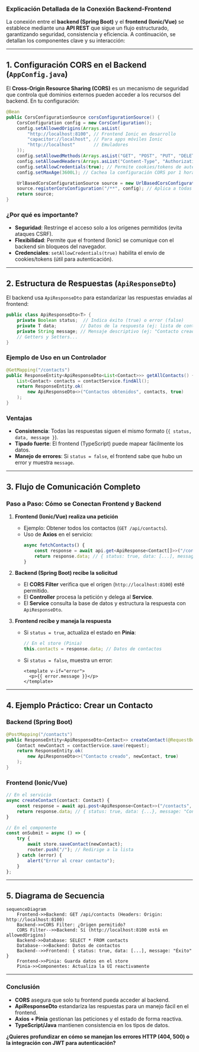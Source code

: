 ### **Explicación Detallada de la Conexión Backend-Frontend**

La conexión entre el **backend (Spring Boot)** y el **frontend (Ionic/Vue)** se establece mediante una **API REST** que sigue un flujo estructurado, garantizando seguridad, consistencia y eficiencia. A continuación, se detallan los componentes clave y su interacción:

---

## **1. Configuración CORS en el Backend (`AppConfig.java`)**

El **Cross-Origin Resource Sharing (CORS)** es un mecanismo de seguridad que controla qué dominios externos pueden acceder a los recursos del backend. En tu configuración:

```java
@Bean
public CorsConfigurationSource corsConfigurationSource() {
    CorsConfiguration config = new CorsConfiguration();
    config.setAllowedOrigins(Arrays.asList(
        "http://localhost:8100", // Frontend Ionic en desarrollo
        "capacitor://localhost", // Para apps móviles Ionic
        "http://localhost"       // Emuladores
    ));
    config.setAllowedMethods(Arrays.asList("GET", "POST", "PUT", "DELETE", "OPTIONS")); // Métodos HTTP permitidos
    config.setAllowedHeaders(Arrays.asList("Content-Type", "Authorization", "X-Requested-With", "Accept")); // Headers permitidos
    config.setAllowCredentials(true); // Permite cookies/tokens de autenticación
    config.setMaxAge(3600L); // Cachea la configuración CORS por 1 hora

    UrlBasedCorsConfigurationSource source = new UrlBasedCorsConfigurationSource();
    source.registerCorsConfiguration("/**", config); // Aplica a todas las rutas
    return source;
}
```

### **¿Por qué es importante?**

- **Seguridad**: Restringe el acceso solo a los orígenes permitidos (evita ataques CSRF).
- **Flexibilidad**: Permite que el frontend (Ionic) se comunique con el backend sin bloqueos del navegador.
- **Credenciales**: `setAllowCredentials(true)` habilita el envío de cookies/tokens (útil para autenticación).

---

## **2. Estructura de Respuestas (`ApiResponseDto`)**

El backend usa `ApiResponseDto` para estandarizar las respuestas enviadas al frontend:

```java
public class ApiResponseDto<T> {
    private Boolean status;  // Indica éxito (true) o error (false)
    private T data;         // Datos de la respuesta (ej: lista de contactos)
    private String message; // Mensaje descriptivo (ej: "Contacto creado")
    // Getters y Setters...
}
```

### **Ejemplo de Uso en un Controlador**

```java
@GetMapping("/contacts")
public ResponseEntity<ApiResponseDto<List<Contact>>> getAllContacts() {
    List<Contact> contacts = contactService.findAll();
    return ResponseEntity.ok(
        new ApiResponseDto<>("Contactos obtenidos", contacts, true)
    );
}
```

### **Ventajas**

- **Consistencia**: Todas las respuestas siguen el mismo formato (`{ status, data, message }`).
- **Tipado fuerte**: El frontend (TypeScript) puede mapear fácilmente los datos.
- **Manejo de errores**: Si `status = false`, el frontend sabe que hubo un error y muestra `message`.

---

## **3. Flujo de Comunicación Completo**

### **Paso a Paso: Cómo se Conectan Frontend y Backend**

1. **Frontend (Ionic/Vue) realiza una petición**

   - Ejemplo: Obtener todos los contactos (`GET /api/contacts`).
   - Uso de **Axios** en el servicio:
     ```typescript
     async fetchContacts() {
         const response = await api.get<ApiResponse<Contact[]>>("/contacts");
         return response.data; // { status: true, data: [...], message: "..." }
     }
     ```

2. **Backend (Spring Boot) recibe la solicitud**

   - El **CORS Filter** verifica que el origen (`http://localhost:8100`) esté permitido.
   - El **Controller** procesa la petición y delega al **Service**.
   - El **Service** consulta la base de datos y estructura la respuesta con `ApiResponseDto`.

3. **Frontend recibe y maneja la respuesta**
   - Si `status = true`, actualiza el estado en **Pinia**:
     ```typescript
     // En el store (Pinia)
     this.contacts = response.data; // Datos de contactos
     ```
   - Si `status = false`, muestra un error:
     ```vue
     <template v-if="error">
       <p>{{ error.message }}</p>
     </template>
     ```

---

## **4. Ejemplo Práctico: Crear un Contacto**

### **Backend (Spring Boot)**

```java
@PostMapping("/contacts")
public ResponseEntity<ApiResponseDto<Contact>> createContact(@RequestBody ContactDto request) {
    Contact newContact = contactService.save(request);
    return ResponseEntity.ok(
        new ApiResponseDto<>("Contacto creado", newContact, true)
    );
}
```

### **Frontend (Ionic/Vue)**

```typescript
// En el servicio
async createContact(contact: Contact) {
    const response = await api.post<ApiResponse<Contact>>("/contacts", contact);
    return response.data; // { status: true, data: {...}, message: "Contacto creado" }
}

// En el componente
const onSubmit = async () => {
    try {
        await store.saveContact(newContact);
        router.push("/"); // Redirige a la lista
    } catch (error) {
        alert("Error al crear contacto");
    }
};
```

---

## **5. Diagrama de Secuencia**

```mermaid
sequenceDiagram
    Frontend->>Backend: GET /api/contacts (Headers: Origin: http://localhost:8100)
    Backend->>CORS Filter: ¿Origen permitido?
    CORS Filter-->>Backend: Sí (http://localhost:8100 está en allowedOrigins)
    Backend->>Database: SELECT * FROM contacts
    Database-->>Backend: Datos de contactos
    Backend-->>Frontend: { status: true, data: [...], message: "Éxito" }
    Frontend->>Pinia: Guarda datos en el store
    Pinia->>Componentes: Actualiza la UI reactivamente
```

---

### **Conclusión**

- **CORS** asegura que solo tu frontend pueda acceder al backend.
- **ApiResponseDto** estandariza las respuestas para un manejo fácil en el frontend.
- **Axios + Pinia** gestionan las peticiones y el estado de forma reactiva.
- **TypeScript/Java** mantienen consistencia en los tipos de datos.

**¿Quieres profundizar en cómo se manejan los errores HTTP (404, 500) o la integración con JWT para autenticación?**
